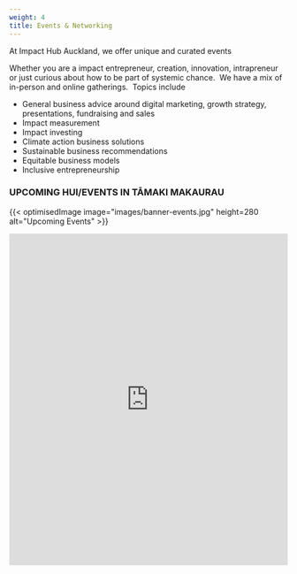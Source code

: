 ```yaml
---
weight: 4
title: Events & Networking
---
```

At Impact Hub Auckland, we offer unique and curated events 

Whether you are a impact entrepreneur, creation, innovation, intrapreneur or just curious about how to be part of systemic chance.  We have a mix of in-person and online gatherings.  Topics include

* General business advice around digital marketing, growth strategy, presentations, fundraising and sales
* Impact measurement
* Impact investing
* Climate action business solutions
* Sustainable business recommendations
* Equitable business models
* Inclusive entrepreneurship

### UPCOMING HUI/EVENTS IN TĀMAKI MAKAURAU

{{< optimisedImage image="images/banner-events.jpg" height=280   alt="Upcoming Events" >}}

<iframe id="iframe-container" src="https://events.humanitix.com/event-listings?w=true&u=GdtEJ6gJgWeRGg2Nd4jvfQugnmw2&o=62b11f24d82cf10b3d71e2b8&bc=%23353337&bt=Get%20Tickets&tc=%23FFFFFF" width="100%" height="600px" frameborder="0"></iframe>
                    <script>
                        window.addEventListener('message', function (e) {
                            if (e.origin !== "https://events.humanitix.com"){
                                return;
                            }   
                            var messageData = e.data;
                            var iframeEl = document.getElementById('iframe-container');
                            if (iframeEl && messageData && !isNaN(messageData.scrollHeight) && messageData.location === iframeEl.src) {
                                iframeEl.style.height = messageData.scrollHeight + 20 + 'px'; }
                        }, false);
                    </script>